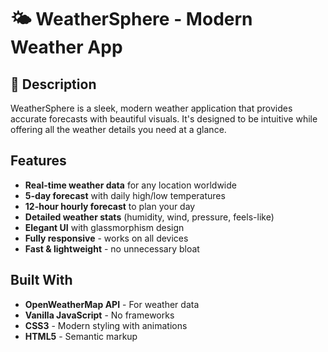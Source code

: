 # 🌤️ WeatherSphere - Modern Weather App
## 📝 Description
WeatherSphere is a sleek, modern weather application that provides accurate forecasts with beautiful visuals. It's designed to be intuitive while offering all the weather details you need at a glance.

## Features
- **Real-time weather data** for any location worldwide
- **5-day forecast** with daily high/low temperatures
- **12-hour hourly forecast** to plan your day
- **Detailed weather stats** (humidity, wind, pressure, feels-like)
- **Elegant UI** with glassmorphism design
- **Fully responsive** - works on all devices
- **Fast & lightweight** - no unnecessary bloat

## Built With
- **OpenWeatherMap API** - For weather data
- **Vanilla JavaScript** - No frameworks
- **CSS3** - Modern styling with animations
- **HTML5** - Semantic markup
